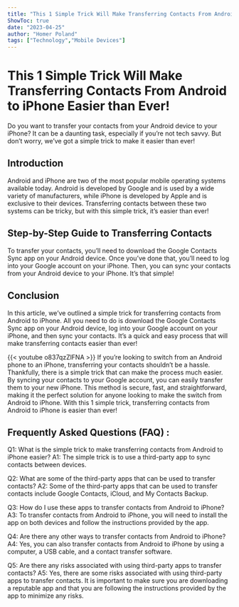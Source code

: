 ```yaml
---
title: "This 1 Simple Trick Will Make Transferring Contacts From Android to iPhone Easier than Ever!"
ShowToc: true 
date: "2023-04-25"
author: "Homer Poland" 
tags: ["Technology","Mobile Devices"]
---
```

# This 1 Simple Trick Will Make Transferring Contacts From Android to iPhone Easier than Ever!

Do you want to transfer your contacts from your Android device to your iPhone? It can be a daunting task, especially if you’re not tech savvy. But don’t worry, we’ve got a simple trick to make it easier than ever!

## Introduction

Android and iPhone are two of the most popular mobile operating systems available today. Android is developed by Google and is used by a wide variety of manufacturers, while iPhone is developed by Apple and is exclusive to their devices. Transferring contacts between these two systems can be tricky, but with this simple trick, it’s easier than ever!

## Step-by-Step Guide to Transferring Contacts

To transfer your contacts, you’ll need to download the Google Contacts Sync app on your Android device. Once you’ve done that, you’ll need to log into your Google account on your iPhone. Then, you can sync your contacts from your Android device to your iPhone. It’s that simple!

## Conclusion

In this article, we’ve outlined a simple trick for transferring contacts from Android to iPhone. All you need to do is download the Google Contacts Sync app on your Android device, log into your Google account on your iPhone, and then sync your contacts. It’s a quick and easy process that will make transferring contacts easier than ever!

{{< youtube o837qzZlFNA >}} 
If you’re looking to switch from an Android phone to an iPhone, transferring your contacts shouldn’t be a hassle. Thankfully, there is a simple trick that can make the process much easier. By syncing your contacts to your Google account, you can easily transfer them to your new iPhone. This method is secure, fast, and straightforward, making it the perfect solution for anyone looking to make the switch from Android to iPhone. With this 1 simple trick, transferring contacts from Android to iPhone is easier than ever!

## Frequently Asked Questions (FAQ) :
Q1: What is the simple trick to make transferring contacts from Android to iPhone easier?
A1: The simple trick is to use a third-party app to sync contacts between devices.

Q2: What are some of the third-party apps that can be used to transfer contacts?
A2: Some of the third-party apps that can be used to transfer contacts include Google Contacts, iCloud, and My Contacts Backup.

Q3: How do I use these apps to transfer contacts from Android to iPhone?
A3: To transfer contacts from Android to iPhone, you will need to install the app on both devices and follow the instructions provided by the app.

Q4: Are there any other ways to transfer contacts from Android to iPhone?
A4: Yes, you can also transfer contacts from Android to iPhone by using a computer, a USB cable, and a contact transfer software.

Q5: Are there any risks associated with using third-party apps to transfer contacts?
A5: Yes, there are some risks associated with using third-party apps to transfer contacts. It is important to make sure you are downloading a reputable app and that you are following the instructions provided by the app to minimize any risks.



